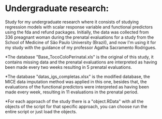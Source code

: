 # Undergraduate research:
Study for my undergraduate research where it consists of studying regression models with scalar response 
variable and functional predictors using the fda and refund packages. Initially, the data was collected from
336 preagnant woman during the prenatal evaluations for a study from the School of Medicine of São Paulo University (Brazil), 
and now I'm using it for my study with the guidance of my professor Agatha Sacramento Rodrigues. 

*The database "Base_TocoColoPerinatal.xls" is the original of this study, it contains missing data and
the prenatal evaluations are interpreted as having been made every two weeks resulting in 5 prenatal
evaluations. 

*The database "datas_igs_completas.xlsx" is the modified database, the MICE data imputation 
method was applied in this one, besides that, the evaluations of the functional predictors were 
interpreted as having been made every week, resulting in 11 evaluations in the prenatal period. 

*For each approach of the study there is a "object.RData" with all the objects of the script for that
specific approach, you can choose run the entire script or just load the objects.
